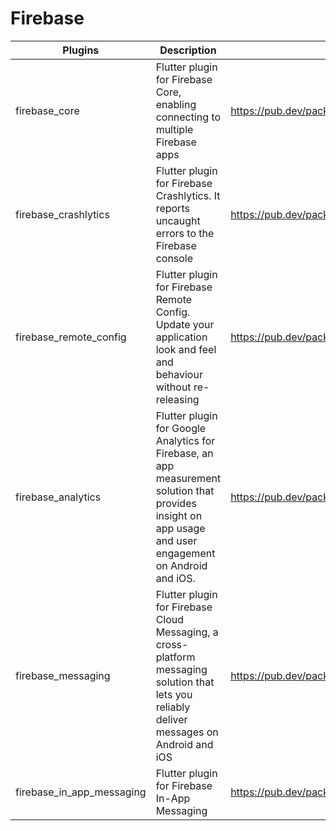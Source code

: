 # Firebase

| Plugins | Description | Link | Comments |
| --- | --- | --- | --- |
| firebase_core | Flutter plugin for Firebase Core, enabling connecting to multiple Firebase apps | https://pub.dev/packages/firebase_core |
| firebase_crashlytics | Flutter plugin for Firebase Crashlytics. It reports uncaught errors to the Firebase console | https://pub.dev/packages/firebase_crashlytics |
| firebase_remote_config | Flutter plugin for Firebase Remote Config. Update your application look and feel and behaviour without re-releasing | https://pub.dev/packages/firebase_remote_config |
| firebase_analytics | Flutter plugin for Google Analytics for Firebase, an app measurement solution that provides insight on app usage and user engagement on Android and iOS. | https://pub.dev/packages/firebase_analytics |
| firebase_messaging | Flutter plugin for Firebase Cloud Messaging, a cross-platform messaging solution that lets you reliably deliver messages on Android and iOS | https://pub.dev/packages/firebase_messaging |
| firebase_in_app_messaging | Flutter plugin for Firebase In-App Messaging | https://pub.dev/packages/firebase_in_app_messaging |
